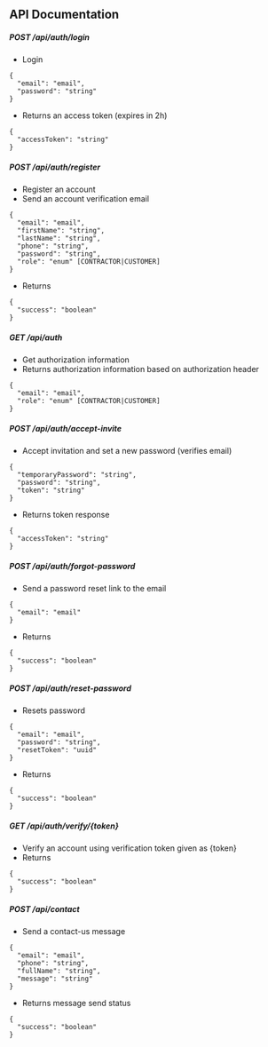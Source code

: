## API Documentation

##### POST /api/auth/login
* Login
```
{
  "email": "email",
  "password": "string"
}
```
* Returns an access token (expires in 2h)
```
{
  "accessToken": "string"
}
```

##### POST /api/auth/register
* Register an account
* Send an account verification email
```
{
  "email": "email",
  "firstName": "string",
  "lastName": "string",
  "phone": "string",
  "password": "string",
  "role": "enum" [CONTRACTOR|CUSTOMER]
}
```
* Returns
```
{
  "success": "boolean"
}
``` 

##### GET /api/auth
* Get authorization information
* Returns authorization information based on authorization header
```
{
  "email": "email",
  "role": "enum" [CONTRACTOR|CUSTOMER]
}
```

##### POST /api/auth/accept-invite
* Accept invitation and set a new password (verifies email)
```
{
  "temporaryPassword": "string",
  "password": "string",
  "token": "string"
}
```
* Returns token response
```
{
  "accessToken": "string"
}
```

##### POST /api/auth/forgot-password
* Send a password reset link to the email
```
{
  "email": "email"
}
```
* Returns
```
{
  "success": "boolean"
}
```

##### POST /api/auth/reset-password
* Resets password
```
{
  "email": "email",
  "password": "string",
  "resetToken": "uuid"
}
```
* Returns
```
{
  "success": "boolean"
}
```

##### GET /api/auth/verify/{token}
* Verify an account using verification token given as {token}
* Returns
```
{
  "success": "boolean"
}
```

##### POST /api/contact
* Send a contact-us message
```
{
  "email": "email",
  "phone": "string",
  "fullName": "string",
  "message": "string"
}
```
* Returns message send status
```
{
  "success": "boolean"
}
```
